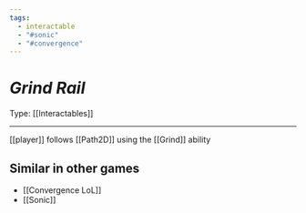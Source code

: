 ```yaml
---
tags:
  - interactable
  - "#sonic"
  - "#convergence"
---
```

# _Grind Rail_

Type: [[Interactables]]

----


[[player]] follows [[Path2D]] using the [[Grind]] ability


## Similar in other games
* [[Convergence LoL]]
* [[Sonic]]

